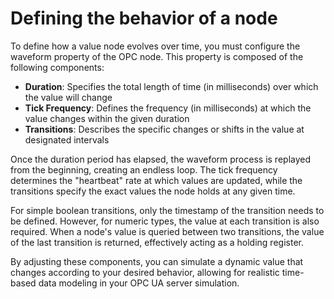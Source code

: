# Defining the behavior of a node

To define how a value node evolves over time, you must configure the waveform property of the OPC node. This property is composed of the following components:

- **Duration**: Specifies the total length of time (in milliseconds) over which the value will change
- **Tick Frequency**: Defines the frequency (in milliseconds) at which the value changes within the given duration
- **Transitions**: Describes the specific changes or shifts in the value at designated intervals

Once the duration period has elapsed, the waveform process is replayed from the beginning, creating an endless loop. The tick frequency determines the "heartbeat" rate at which values are updated, while the transitions specify the exact values the node holds at any given time.

For simple boolean transitions, only the timestamp of the transition needs to be defined. However, for numeric types, the value at each transition is also required. When a node's value is queried between two transitions, the value of the last transition is returned, effectively acting as a holding register.

By adjusting these components, you can simulate a dynamic value that changes according to your desired behavior, allowing for realistic time-based data modeling in your OPC UA server simulation.

